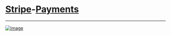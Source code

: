 # [Stripe](https://dashboard.stripe.com/payments)-[Payments](https://workspace.google.com/marketplace/app/payable_forms/353824655747)
-----------------------------------------
[![image](https://user-images.githubusercontent.com/50515418/163674211-488a85c4-e6ee-496e-b373-5b113c451f11.png)](https://forms.gle/nUuZhNYhJZUAjqm8A)
